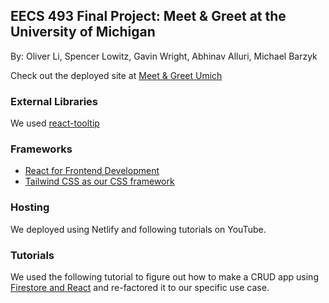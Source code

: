 ## EECS 493 Final Project: Meet & Greet at the University of Michigan
By: Oliver Li, Spencer Lowitz, Gavin Wright, Abhinav Alluri, Michael Barzyk

Check out the deployed site at [Meet & Greet Umich](https://meetandgreetumich.netlify.app/)

### External Libraries 
We used [react-tooltip ](https://www.npmjs.com/package/react-tooltip)
### Frameworks 
- [React for Frontend Development ](https://reactjs.org/)
- [Tailwind CSS as our CSS framework](https://tailwindcss.com/)
### Hosting 
We deployed using Netlify and following tutorials on YouTube. 
### Tutorials
We used the following tutorial to figure out how to make a CRUD app using [Firestore and React](https://www.youtube.com/watch?v=jCY6DH8F4oc) and re-factored it to our specific use case. 



